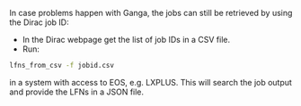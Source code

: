 In case problems happen with Ganga, the jobs can still be retrieved
by using the Dirac job ID:

- In the Dirac webpage get the list of job IDs in a CSV file.
- Run:

```bash
lfns_from_csv -f jobid.csv
```

in a system with access to EOS, e.g. LXPLUS. This will search the job 
output and provide the LFNs in a JSON file.
